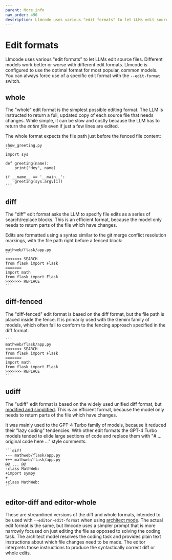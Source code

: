 ```yaml
---
parent: More info
nav_order: 490
description: Llmcode uses various "edit formats" to let LLMs edit source files.
---
```


# Edit formats

Llmcode uses various "edit formats" to let LLMs edit source files.
Different models work better or worse with different edit formats.
Llmcode is configured to use the optimal format for most popular, common models.
You can always force use of a specific edit format with 
the `--edit-format` switch.

## whole

The "whole" edit format is the simplest possible editing format.
The LLM is instructed to return a full, updated
copy of each source file that needs changes.
While simple, it can be slow and costly because the LLM has to return
the *entire file* even if just a few lines are edited.

The whole format expects the file path just before the fenced file content:

````
show_greeting.py
```
import sys

def greeting(name):
    print("Hey", name)

if __name__ == '__main__':
    greeting(sys.argv[1])
```
````


## diff

The "diff" edit format asks the LLM to specify file edits as a series of search/replace blocks.
This is an efficient format, because the model only needs to return parts of the file
which have changes.

Edits are formatted using a syntax similar to the git merge conflict resolution markings,
with the file path right before a fenced block:

````
mathweb/flask/app.py
```
<<<<<<< SEARCH
from flask import Flask
=======
import math
from flask import Flask
>>>>>>> REPLACE
```
````

## diff-fenced

The "diff-fenced" edit format is based on the diff format, but
the file path is placed inside the fence.
It is primarily used with the Gemini family of models,
which often fail to conform to the fencing approach specified in the diff format.

````
```
mathweb/flask/app.py
<<<<<<< SEARCH
from flask import Flask
=======
import math
from flask import Flask
>>>>>>> REPLACE
```
````

## udiff

The "udiff" edit format is based on the widely used unified diff format,
but [modified and simplified](/2023/12/21/unified-diffs.html).
This is an efficient format, because the model only needs to return parts of the file
which have changes.

It was mainly used to the GPT-4 Turbo family of models,
because it reduced their "lazy coding" tendencies.
With other edit formats the GPT-4 Turbo models tended to elide
large sections of code and replace them with "# ... original code here ..."
style comments.


````
```diff
--- mathweb/flask/app.py
+++ mathweb/flask/app.py
@@ ... @@
-class MathWeb:
+import sympy
+
+class MathWeb:
```
````

## editor-diff and editor-whole

These are streamlined versions of the diff and whole formats, intended to be used
with `--editor-edit-format` when using
[architect mode](/docs/usage/modes.html).
The actual edit format is the same, but llmcode uses a simpler prompt that
is more narrowly focused on just editing the file as opposed to
solving the coding task.
The architect model resolves the coding task and
provides plain text instructions about which file changes need to be made.
The editor interprets those instructions to produce the
syntactically correct diff or whole edits.
